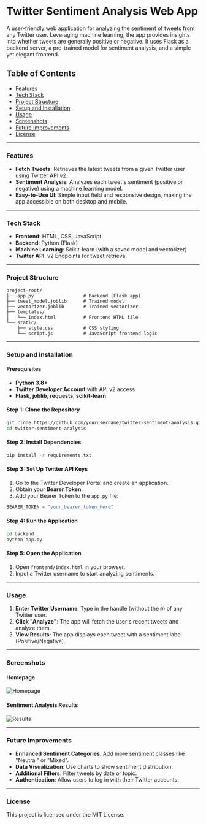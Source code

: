 
# Twitter Sentiment Analysis Web App

A user-friendly web application for analyzing the sentiment of tweets from any Twitter user. Leveraging machine learning, the app provides insights into whether tweets are generally positive or negative. It uses Flask as a backend server, a pre-trained model for sentiment analysis, and a simple yet elegant frontend.

## Table of Contents
- [Features](#features)
- [Tech Stack](#tech-stack)
- [Project Structure](#project-structure)
- [Setup and Installation](#setup-and-installation)
- [Usage](#usage)
- [Screenshots](#screenshots)
- [Future Improvements](#future-improvements)
- [License](#license)

---

### Features

- **Fetch Tweets**: Retrieves the latest tweets from a given Twitter user using Twitter API v2.
- **Sentiment Analysis**: Analyzes each tweet's sentiment (positive or negative) using a machine learning model.
- **Easy-to-Use UI**: Simple input field and responsive design, making the app accessible on both desktop and mobile.

---

### Tech Stack

- **Frontend**: HTML, CSS, JavaScript
- **Backend**: Python (Flask)
- **Machine Learning**: Scikit-learn (with a saved model and vectorizer)
- **Twitter API**: v2 Endpoints for tweet retrieval

---

### Project Structure

```
project-root/
├── app.py                  # Backend (Flask app)
├── tweet_model.joblib      # Trained model
├── vectorizer.joblib       # Trained vectorizer
├── templates/
│   └── index.html          # Frontend HTML file
└── static/
    ├── style.css           # CSS styling
    └── script.js           # JavaScript frontend logic

```

---

### Setup and Installation

#### Prerequisites

- **Python 3.8+**
- **Twitter Developer Account** with API v2 access
- **Flask**, **joblib**, **requests**, **scikit-learn**

#### Step 1: Clone the Repository

```bash
git clone https://github.com/yourusername/twitter-sentiment-analysis.git
cd twitter-sentiment-analysis
```

#### Step 2: Install Dependencies

```bash
pip install -r requirements.txt
```

#### Step 3: Set Up Twitter API Keys

1. Go to the Twitter Developer Portal and create an application.
2. Obtain your **Bearer Token**.
3. Add your Bearer Token to the `app.py` file:

```python
BEARER_TOKEN = "your_bearer_token_here"
```

#### Step 4: Run the Application

```bash
cd backend
python app.py
```

#### Step 5: Open the Application

1. Open `frontend/index.html` in your browser.
2. Input a Twitter username to start analyzing sentiments.

---

### Usage

1. **Enter Twitter Username**: Type in the handle (without the `@`) of any Twitter user.
2. **Click "Analyze"**: The app will fetch the user's recent tweets and analyze them.
3. **View Results**: The app displays each tweet with a sentiment label (Positive/Negative).

---

### Screenshots

#### Homepage
![Homepage](path_to_homepage_screenshot.png)

#### Sentiment Analysis Results
![Results](path_to_results_screenshot.png)

---

### Future Improvements

- **Enhanced Sentiment Categories**: Add more sentiment classes like "Neutral" or "Mixed".
- **Data Visualization**: Use charts to show sentiment distribution.
- **Additional Filters**: Filter tweets by date or topic.
- **Authentication**: Allow users to log in with their Twitter accounts.

---

### License

This project is licensed under the MIT License.

